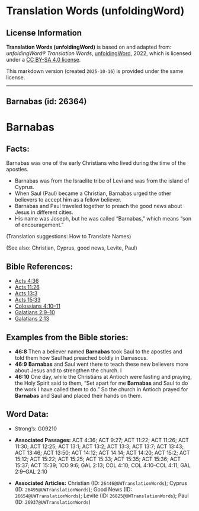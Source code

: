 # Translation Words (unfoldingWord)

## License Information

**Translation Words (unfoldingWord)** is based on and adapted from: _unfoldingWord® Translation Words_, [unfoldingWord](https://unfoldingword.org/utw), 2022, which is licensed under a [CC BY-SA 4.0 license](https://creativecommons.org/licenses/by-sa/4.0/legalcode.en).

This markdown version (created `2025-10-16`) is provided under the same license.



--------------------------------

## Barnabas (id: 26364)

Barnabas
========

Facts:
------

Barnabas was one of the early Christians who lived during the time of the apostles.

* Barnabas was from the Israelite tribe of Levi and was from the island of Cyprus.
* When Saul (Paul) became a Christian, Barnabas urged the other believers to accept him as a fellow believer.
* Barnabas and Paul traveled together to preach the good news about Jesus in different cities.
* His name was Joseph, but he was called “Barnabas,” which means “son of encouragement.”

(Translation suggestions: How to Translate Names)

(See also: Christian, Cyprus, good news, Levite, Paul)

Bible References:
-----------------

* [Acts 4:36](https://ref.ly/Acts4:36)
* [Acts 11:26](https://ref.ly/Acts11:26)
* [Acts 13:3](https://ref.ly/Acts13:3)
* [Acts 15:33](https://ref.ly/Acts15:33)
* [Colossians 4:10–11](https://ref.ly/Col4:10-Col4:11)
* [Galatians 2:9–10](https://ref.ly/Gal2:9-Gal2:10)
* [Galatians 2:13](https://ref.ly/Gal2:13)

Examples from the Bible stories:
--------------------------------

* **46:8** Then a believer named **Barnabas** took Saul to the apostles and told them how Saul had preached boldly in Damascus.
* **46:9** **Barnabas** and Saul went there to teach these new believers more about Jesus and to strengthen the church. I
* **46:10** One day, while the Christians at Antioch were fasting and praying, the Holy Spirit said to them, “Set apart for me **Barnabas** and Saul to do the work I have called them to do.” So the church in Antioch prayed for **Barnabas** and Saul and placed their hands on them.

Word Data:
----------

* Strong’s: G09210

* **Associated Passages:** ACT 4:36; ACT 9:27; ACT 11:22; ACT 11:26; ACT 11:30; ACT 12:25; ACT 13:1; ACT 13:2; ACT 13:3; ACT 13:7; ACT 13:43; ACT 13:46; ACT 13:50; ACT 14:12; ACT 14:14; ACT 14:20; ACT 15:2; ACT 15:12; ACT 15:22; ACT 15:25; ACT 15:33; ACT 15:35; ACT 15:36; ACT 15:37; ACT 15:39; 1CO 9:6; GAL 2:13; COL 4:10; COL 4:10–COL 4:11; GAL 2:9–GAL 2:10
* **Associated Articles:** Christian (ID: `26446@UWTranslationWords`); Cyprus (ID: `26495@UWTranslationWords`); Good News (ID: `26654@UWTranslationWords`); Levite (ID: `26825@UWTranslationWords`); Paul (ID: `26937@UWTranslationWords`)

